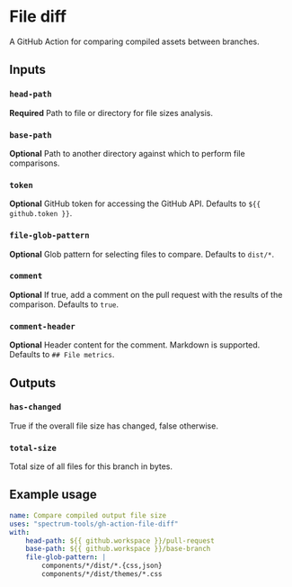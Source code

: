 # File diff

A GitHub Action for comparing compiled assets between branches.

## Inputs

### `head-path`

**Required** Path to file or directory for file sizes analysis.

### `base-path`

**Optional** Path to another directory against which to perform file comparisons.

### `token`

**Optional** GitHub token for accessing the GitHub API. Defaults to `${{ github.token }}`.

### `file-glob-pattern`

**Optional** Glob pattern for selecting files to compare. Defaults to `dist/*`.

### `comment`

**Optional** If true, add a comment on the pull request with the results of the comparison. Defaults to `true`.

### `comment-header`

**Optional** Header content for the comment. Markdown is supported. Defaults to `## File metrics`.

## Outputs

### `has-changed`

True if the overall file size has changed, false otherwise.

### `total-size`

Total size of all files for this branch in bytes.

## Example usage

```yaml
name: Compare compiled output file size
uses: "spectrum-tools/gh-action-file-diff"
with:
    head-path: ${{ github.workspace }}/pull-request
    base-path: ${{ github.workspace }}/base-branch
    file-glob-pattern: |
        components/*/dist/*.{css,json}
        components/*/dist/themes/*.css
```

